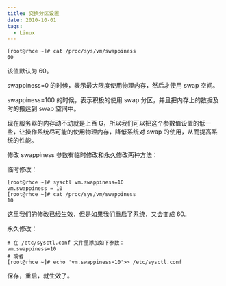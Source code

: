 ```yaml
---
title: 交换分区设置
date: 2010-10-01
tags: 
  - Linux
---
```


```
[root@rhce ~]# cat /proc/sys/vm/swappiness
60
```

该值默认为 60。

swappiness=0 的时候，表示最大限度使用物理内存，然后才使用 swap 空间。

swappiness=100 的时候，表示积极的使用 swap 分区，并且把内存上的数据及时的搬运到 swap 空间中。

现在服务器的内存动不动就是上百 G，所以我们可以把这个参数值设置的低一些，让操作系统尽可能的使用物理内存，降低系统对 swap 的使用，从而提高系统的性能。

修改 swappiness 参数有临时修改和永久修改两种方法：

临时修改：

```
[root@rhce ~]# sysctl vm.swappiness=10
vm.swappiness = 10
[root@rhce ~]# cat /proc/sys/vm/swappiness
10
```

这里我们的修改已经生效，但是如果我们重启了系统，又会变成 60。

<!--more-->

永久修改：

```
# 在 /etc/sysctl.conf 文件里添加如下参数：
vm.swappiness=10
# 或者
[root@rhce ~]# echo 'vm.swappiness=10'>> /etc/sysctl.conf
```

保存，重启，就生效了。
